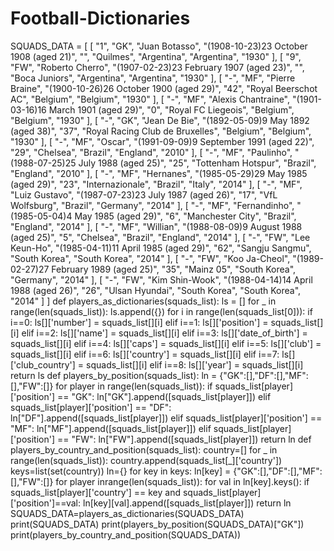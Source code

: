 # Football-Dictionaries
SQUADS_DATA = [ 
  [ 
    "1", 
    "GK", 
    "Juan Botasso", 
    "(1908-10-23)23 October 1908 (aged 21)", 
    "", 
    "Quilmes", 
    "Argentina", 
    "Argentina", 
    "1930" 
  ], 
  [ 
    "9", 
    "FW", 
    "Roberto Cherro", 
    "(1907-02-23)23 February 1907 (aged 23)", 
    "", 
    "Boca Juniors", 
    "Argentina", 
    "Argentina", 
    "1930" 
  ], 
  [ 
    "-", 
    "MF", 
    "Pierre Braine", 
    "(1900-10-26)26 October 1900 (aged 29)", 
    "42", 
    "Royal Beerschot AC", 
    "Belgium", 
    "Belgium", 
    "1930" 
  ], 
  [ 
    "-", 
    "MF", 
    "Alexis Chantraine", 
    "(1901-03-16)16 March 1901 (aged 29)", 
    "0", 
    "Royal FC Liegeois", 
    "Belgium", 
    "Belgium", 
    "1930" 
  ], 
  [ 
    "-", 
    "GK", 
    "Jean De Bie", 
    "(1892-05-09)9 May 1892 (aged 38)", 
    "37", 
    "Royal Racing Club de Bruxelles", 
    "Belgium", 
    "Belgium", 
    "1930" 
  ], 
  [ 
    "-", 
    "MF", 
    "Oscar", 
    "(1991-09-09)9 September 1991 (aged 22)", 
    "29", 
    "Chelsea", 
    "Brazil", 
    "England", 
    "2010" 
  ], 
  [ 
    "-", 
    "MF", 
    "Paulinho", 
    "(1988-07-25)25 July 1988 (aged 25)", 
    "25", 
    "Tottenham Hotspur", 
    "Brazil", 
    "England", 
    "2010" 
  ], 
  [ 
    "-", 
    "MF", 
    "Hernanes", 
    "(1985-05-29)29 May 1985 (aged 29)", 
    "23", 
    "Internazionale", 
    "Brazil", 
    "Italy", 
    "2014" 
  ], 
  [ 
    "-", 
    "MF", 
    "Luiz Gustavo", 
    "(1987-07-23)23 July 1987 (aged 26)", 
    "17", 
    "VfL Wolfsburg", 
    "Brazil", 
    "Germany", 
    "2014" 
  ], 
  [ 
    "-", 
    "MF", 
    "Fernandinho", 
    "(1985-05-04)4 May 1985 (aged 29)", 
    "6", 
    "Manchester City", 
    "Brazil", 
    "England", 
    "2014" 
  ], 
  [ 
    "-", 
    "MF", 
    "Willian", 
    "(1988-08-09)9 August 1988 (aged 25)", 
    "5", 
    "Chelsea", 
    "Brazil", 
    "England", 
    "2014" 
  ], 
  [ 
    "-", 
    "FW", 
    "Lee Keun-Ho", 
    "(1985-04-11)11 April 1985 (aged 29)", 
    "62", 
    "Sangju Sangmu", 
    "South Korea", 
    "South Korea", 
    "2014" 
  ], 
  [ 
    "-", 
    "FW", 
    "Koo Ja-Cheol", 
    "(1989-02-27)27 February 1989 (aged 25)", 
    "35", 
    "Mainz 05", 
    "South Korea", 
    "Germany", 
    "2014" 
  ], 
  [ 
    "-", 
    "FW", 
    "Kim Shin-Wook", 
    "(1988-04-14)14 April 1988 (aged 26)", 
    "26", 
    "Ulsan Hyundai", 
    "South Korea", 
    "South Korea", 
    "2014" 
  ] 
]
def players_as_dictionaries(squads_list): 
    ls = [] 
    for _ in range(len(squads_list)): 
      ls.append({}) 
      for i in range(len(squads_list[0])): 
        if i==0: 
          ls[]['number'] = squads_list[][i] 
        elif i==1: 
          ls[]['position'] = squads_list[][i] 
        elif i==2: 
          ls[]['name'] = squads_list[][i] 
        elif i==3: 
          ls[]['date_of_birth'] = squads_list[][i] 
        elif i==4: 
          ls[]['caps'] = squads_list[][i] 
        elif i==5: 
          ls[]['club'] = squads_list[][i] 
        elif i==6: 
          ls[]['country'] = squads_list[][i] 
        elif i==7: 
          ls[]['club_country'] = squads_list[][i] 
        elif i==8: 
          ls[]['year'] = squads_list[][i] 
    return ls
def players_by_position(squads_list): 
    ln = {"GK":[],"DF":[],"MF":[],"FW":[]} 
    for player in range(len(squads_list)): 
      if squads_list[player]['position'] == "GK": 
        ln["GK"].append([squads_list[player]]) 
      elif squads_list[player]['position'] == "DF": 
        ln["DF"].append([squads_list[player]]) 
      elif squads_list[player]['position'] == "MF": 
        ln["MF"].append([squads_list[player]]) 
      elif squads_list[player]['position'] == "FW": 
        ln["FW"].append([squads_list[player]]) 
    return ln 
def players_by_country_and_position(squads_list): 
    country=[] 
    for _ in range(len(squads_list)): 
      country.append(squads_list[_]['country']) 
    keys=list(set(country)) 
    ln={} 
    for key in keys: 
      ln[key] = {"GK":[],"DF":[],"MF":[],"FW":[]} 
      for player inrange(len(squads_list)): 
        for val in ln[key].keys(): 
          if squads_list[player]['country'] == key and squads_list[player]['position']==val: 
            ln[key][val].append([squads_list[player]]) 
    return ln
SQUADS_DATA=players_as_dictionaries(SQUADS_DATA) 
print(SQUADS_DATA)
print(players_by_position(SQUADS_DATA)["GK"])
print(players_by_country_and_position(SQUADS_DATA))
